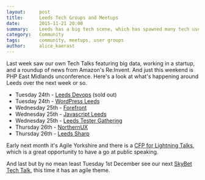 ```yaml
---
layout:     post
title:      Leeds Tech Groups and Meetups
date:       2015-11-21 20:00
summary:    Leeds has a big tech scene, which has spawned many tech user groups and meetups, many of which see attendance from our engineers.  Here's just some of the upcoming meetups for the next week. 
category:   Community
tags:       community, meetups, user groups
author:     alice_kaerast
---
```


Last week saw our own Tech Talks featuring big data, working in a startup, and a roundup of news from Amazon's Re:Invent.  And just this weekend is PHP East Midlands unconference.  Here's a look at what's happening around Leeds over the next week or so.

* Tuesday 24th - [Leeds Devops](http://tmblr.co/ZdJfSq1xOBi9K) (sold out)
* Tuesday 24th - [WordPress Leeds](https://www.eventbrite.co.uk/e/wordpress-leeds-november-tickets-19376611968)
* Wednesday 25th - [Forefront](https://lnkd.in/eptxUwQ)
* Wednesday 25th - [Javascript Leeds](https://lnkd.in/e6R5g_u)
* Wednesday 25th - [Leeds Tester Gathering](https://lnkd.in/ef7eaek)
* Thursday 26th - [NorthernUX](http://bit.ly/1I057t2)
* Thursday 26th - [Leeds Sharp](https://lnkd.in/eVhuGwW)

Early next month it's Agile Yorkshire and there is a [CFP for Lightning Talks](http://www.agileyorkshire.org/meetings/2015xmaslightningtalkcompetition-callforspeakers), which is a great opportunity to have a go at public speaking. 

And last but by no mean least Tuesday 1st December see our next [SkyBet Tech Talk](https://how-skybet-works.eventbrite.co.uk), this time it has an agile theme.

